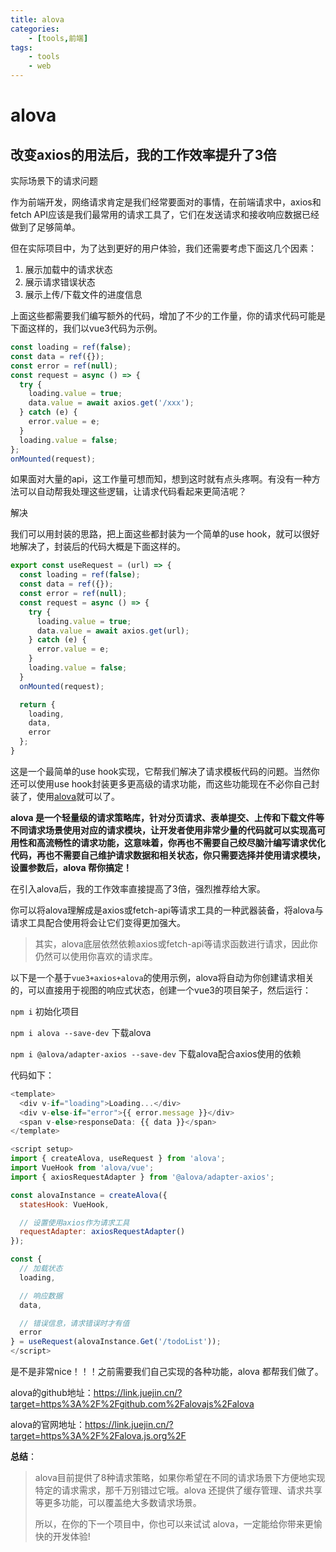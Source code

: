 ```yaml
---
title: alova
categories:
    - [tools,前端]
tags:
    - tools
    - web
---
```


# alova

## 改变axios的用法后，我的工作效率提升了3倍

实际场景下的请求问题

作为前端开发，网络请求肯定是我们经常要面对的事情，在前端请求中，axios和fetch API应该是我们最常用的请求工具了，它们在发送请求和接收响应数据已经做到了足够简单。

但在实际项目中，为了达到更好的用户体验，我们还需要考虑下面这几个因素：

1.  展示加载中的请求状态
2.  展示请求错误状态
3.  展示上传/下载文件的进度信息

上面这些都需要我们编写额外的代码，增加了不少的工作量，你的请求代码可能是下面这样的，我们以vue3代码为示例。

```js
const loading = ref(false);  
const data = ref({});  
const error = ref(null);  
const request = async () => { 
  try {  
    loading.value = true;  
    data.value = await axios.get('/xxx');  
  } catch (e) {  
    error.value = e;  
  }
  loading.value = false;  
};
onMounted(request);
```

如果面对大量的api，这工作量可想而知，想到这时就有点头疼啊。有没有一种方法可以自动帮我处理这些逻辑，让请求代码看起来更简洁呢？

解决

我们可以用封装的思路，把上面这些都封装为一个简单的use hook，就可以很好地解决了，封装后的代码大概是下面这样的。

```js
export const useRequest = (url) => {
  const loading = ref(false);
  const data = ref({});
  const error = ref(null);
  const request = async () => {
    try {
      loading.value = true;
      data.value = await axios.get(url);
    } catch (e) {
      error.value = e;
    }
    loading.value = false;
  }
  onMounted(request);

  return {
    loading,
    data,
    error
  };
}
```

这是一个最简单的use hook实现，它帮我们解决了请求模板代码的问题。当然你还可以使用use hook封装更多更高级的请求功能，而这些功能现在不必你自己封装了，使用[alova](https://link.juejin.cn/?target=https%3A%2F%2Falova.js.org)就可以了。

**alova 是一个轻量级的请求策略库，针对分页请求、表单提交、上传和下载文件等不同请求场景使用对应的请求模块，让开发者使用非常少量的代码就可以实现高可用性和高流畅性的请求功能，这意味着，你再也不需要自己绞尽脑汁编写请求优化代码，再也不需要自己维护请求数据和相关状态，你只需要选择并使用请求模块，设置参数后，alova 帮你搞定！**

在引入alova后，我的工作效率直接提高了3倍，强烈推荐给大家。

你可以将alova理解成是axios或fetch-api等请求工具的一种武器装备，将alova与请求工具配合使用将会让它们变得更加强大。

>  其实，alova底层依然依赖axios或fetch-api等请求函数进行请求，因此你仍然可以使用你喜欢的请求库。

以下是一个基于`vue3+axios+alova`的使用示例，alova将自动为你创建请求相关的，可以直接用于视图的响应式状态，创建一个vue3的项目架子，然后运行：

`npm i` 初始化项目

`npm i alova --save-dev` 下载alova

`npm i @alova/adapter-axios --save-dev` 下载alova配合axios使用的依赖

代码如下：

```js
<template>
  <div v-if="loading">Loading...</div>
  <div v-else-if="error">{{ error.message }}</div>
  <span v-else>responseData: {{ data }}</span>
</template>

<script setup>
import { createAlova, useRequest } from 'alova';
import VueHook from 'alova/vue';
import { axiosRequestAdapter } from '@alova/adapter-axios';

const alovaInstance = createAlova({
  statesHook: VueHook,

  // 设置使用axios作为请求工具
  requestAdapter: axiosRequestAdapter()
});

const {
  // 加载状态
  loading,

  // 响应数据
  data,

  // 错误信息，请求错误时才有值
  error
} = useRequest(alovaInstance.Get('/todoList'));
</script>
```

是不是非常nice！！！之前需要我们自己实现的各种功能，alova 都帮我们做了。

alova的github地址：https://link.juejin.cn/?target=https%3A%2F%2Fgithub.com%2Falovajs%2Falova

alova的官网地址：https://link.juejin.cn/?target=https%3A%2F%2Falova.js.org%2F

**总结**：

>  alova目前提供了8种请求策略，如果你希望在不同的请求场景下方便地实现特定的请求需求，那千万别错过它哦。alova 还提供了缓存管理、请求共享等更多功能，可以覆盖绝大多数请求场景。
>
>  所以，在你的下一个项目中，你也可以来试试 alova，一定能给你带来更愉快的开发体验!

